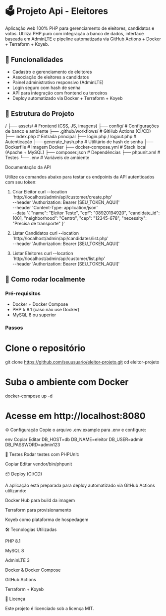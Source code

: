 # 🗳️ Projeto Api - Eleitores

Aplicação web 100% PHP para gerenciamento de eleitores, candidatos e votos. Utiliza PHP puro com integração a banco de dados, interface baseada em AdminLTE e pipeline automatizada via GitHub Actions + Docker + Terraform + Koyeb.


## 🚀 Funcionalidades

- Cadastro e gerenciamento de eleitores
- Associação de eleitores a candidatos
- Painel administrativo responsivo (AdminLTE)
- Login seguro com hash de senha
- API para integração com frontend ou terceiros
- Deploy automatizado via Docker + Terraform + Koyeb


## 📁 Estrutura do Projeto

/
├── assets/ # Frontend (CSS, JS, imagens)
├── config/ # Configurações de banco e ambiente
├── .github/workflows/ # GitHub Actions (CI/CD)
├── index.php # Entrada principal
├── login.php / logout.php # Autenticação
├── generate_hash.php # Utilitário de hash de senha
├── Dockerfile # Imagem Docker
├── docker-compose.yml # Stack local (Apache + MySQL)
├── composer.json # Dependências
├── phpunit.xml # Testes
└── .env # Variáveis de ambiente

Documentação da API

Utilize os comandos abaixo para testar os endpoints da API autenticados com seu token:

1. Criar Eleitor
curl --location 'http://localhost/admin/api/customer/create.php' \
--header 'Authorization: Bearer [SEU_TOKEN_AQUI]' \
--header 'Content-Type: application/json' \
--data '{
  "name": "Eleitor Teste",
  "cpf": "08920194920",
  "candidate_id": 1001,
  "neighborhood": "Centro",
  "cep": "12345-678",
  "necessity": "Precisa de transporte"
}'

2. Listar Candidatos
curl --location 'http://localhost/admin/api/candidates/list.php' \
--header 'Authorization: Bearer [SEU_TOKEN_AQUI]'
3. Listar Eleitores
curl --location 'http://localhost/admin/api/customer/list.php' \
--header 'Authorization: Bearer [SEU_TOKEN_AQUI]'

## 🧪 Como rodar localmente

### Pré-requisitos

- Docker + Docker Compose
- PHP ≥ 8.1 (caso não use Docker)
- MySQL 8 ou superior

### Passos

# Clone o repositório

git clone https://github.com/seuusuario/eleitor-projeto.git
cd eleitor-projeto

# Suba o ambiente com Docker
docker-compose up -d

# Acesse em http://localhost:8080

⚙️ Configuração
Copie o arquivo .env.example para .env e configure:

env
Copiar
Editar
DB_HOST=db
DB_NAME=eleitor
DB_USER=admin
DB_PASSWORD=admin123

🧪 Testes
Rodar testes com PHPUnit:

Copiar
Editar
vendor/bin/phpunit

📦 Deploy (CI/CD)

A aplicação está preparada para deploy automatizado via GitHub Actions utilizando:

Docker Hub para build da imagem

Terraform para provisionamento

Koyeb como plataforma de hospedagem

🛠️ Tecnologias Utilizadas

PHP 8.1

MySQL 8

AdminLTE 3

Docker & Docker Compose

GitHub Actions

Terraform + Koyeb

📝 Licença

Este projeto é licenciado sob a licença MIT.
